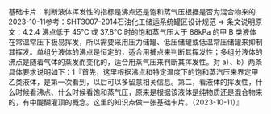 

基础卡片：判断液体挥发性的指标是沸点还是饱和蒸气压根据是否为混合物来的2023-10-11参考：SHT3007-2014石油化工储运系统罐区设计规范 => 条文说明原文：4.2.4 沸点低于 45℃ 或 37.8℃ 时的饱和蒸气压大于 88kPa 的甲 B 类液体在常温常压下极易挥发，所以需要采用压力储罐、低压储罐或低温常压储罐来抑制其挥发。单组分液体的沸点是恒定的，适合用捕点来判断其挥发性；多组分液体的沸点是随着气体的蒸发而变化的，适合用蒸气压来判断其挥发性。对 a）、b）两条具体要求说明如下：1『首先，这里根据沸点和特定温度下的饱和蒸汽压来界定甲乙类液体，是第一次看到，以后可以多留意相关信息。第二，看液体的挥发性，什么时候看沸点、什么时候看饱和蒸气压，原来是根据该液体是纯物质还是混合物来的，有中醍醐灌顶的概念。这里的知识点做一张基础卡片。（2023-10-11）』